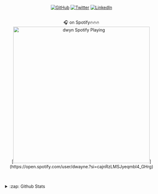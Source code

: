 <p align="center">
    <a href="https://github.com/dwyn"><img src="https://img.shields.io/github/followers/dwyn.svg?label=GitHub&style=social" alt="GitHub"></a>
    <a href="https://twitter.com/dwyn"><img src="https://img.shields.io/twitter/follow/dwyn?label=Twitter&style=social" alt="Twitter"></a>
    <a href="https://www.linkedin.com/in/dwyn"><img src="https://img.shields.io/badge/LinkedIn--_.svg?style=social&logo=linkedin" alt="LinkedIn"></a>
</p>

<p align="center">
  <br> 🎧 on Spotify🔥🔥🔥<br>
  [<img src="https://spotify-playback.praxis.vercel.app/api/spotify-playing" alt="dwyn Spotify Playing" width="450" />](https://open.spotify.com/user/dwayne.?si=cajnRzLMSJyeqmbI4_GHrg)
</p>

<br />
<br />


<details>
  <summary>:zap: Github Stats</summary>

  <img align="left" alt="dwayne's Github Stats" src="https://github-readme-stats.praxis.vercel.app/api?username=dwyn&theme=synthwave&show_icons=true&hide_border=true" />
</details>

<!-- 
[website]: https://dwayne.fm
[twitter]: https://twitter.com/dwyn
[youtube]: https://youtube.com/codeSTACKr
[instagram]: https://instagram.com/dwyn
[linkedin]: https://linkedin.com/in/dwyn
[github]: https://github.com/dwyn 
-->
